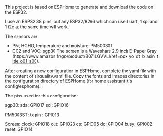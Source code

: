 This project is based on ESPHome to generate and download the code on the ESP32.

I use an ESP32 38 pins, but any ESP32/8266 which can use 1 uart, 1 spi and 1 i2c at the same time will work.

The sensors are:
- PM, HCHO, temperature and moisture: PM5003ST
- CO2 and VOC: sgp30
The screen is a Waveshare 2.9 inch E-Paper Gray (https://www.amazon.fr/gp/product/B071LGVVL1/ref=ppx_yo_dt_b_asin_title_o01_s00).

After creating a new configuration in ESPHome, complete the yaml file with the content of airquality.yaml file. Copy the fonts and images directories in the configuration directory of ESPHome (for home assistant it's config/esphome).

The pins used for this configuration:

sgp30:
sda: GPIO17
scl: GPIO16

PM5003ST:
tx pin : GPIO13

Screen:
clock: GPIO18
out: GPIO23
cs: GPIO05
dc: GPIO04
busy: GPIO02
reset: GPIO14
